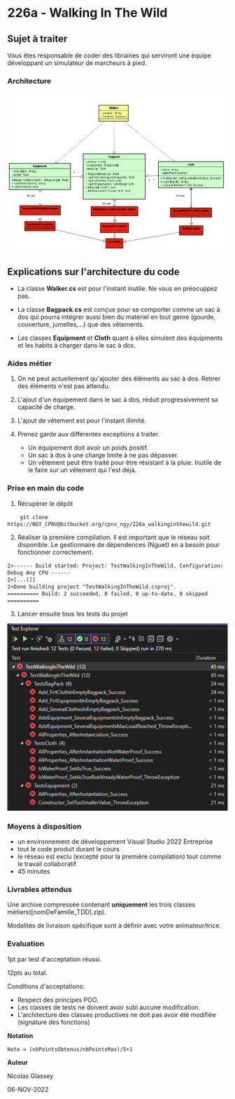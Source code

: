 # 226a - Walking In The Wild

## Sujet à traiter
Vous êtes responsable de coder des librairies qui serviront une équipe développant un simulateur de marcheurs à pied.

### Architecture

![ClassDiagram](./Docs/UML.PNG)

## Explications sur l'architecture du code

* La classe **Walker.cs** est pour l'instant inutile. Ne vous en préocuppez pas.

* La classe **Bagpack.cs** est conçue pour se comporter comme un sac à dos qui pourra intégrer aussi bien du matériel en tout genre (gourde, couverture, jumelles,...) que des vêtements.

* Les classes **Equipment** et **Cloth** quant à elles simulent des équipments et les habits à charger dans le sac à dos.

### Aides métier
1) On ne peut actuellement qu'ajouter des éléments au sac à dos. Retirer des éléments n'est pas attendu.

2) L'ajout d'un équipement dans le sac à dos, réduit progressivement sa capacité de charge.

3) L'ajout de vêtement est pour l'instant illimité.

4) Prenez garde aux différentes exceptions à traiter.
   * Un équipement doit avoir un poids positif.
   * Un sac à dos à une charge limite à ne pas dépasser.
   * Un vêtement peut être traité pour être résistant à la pluie. Inutile de le faire sur un vêtement qui l'est déjà.

### Prise en main du code

1)  Récupérer le dépôt
   
```
    git clone https://NGY_CPNV@bitbucket.org/cpnv_ngy/226a_walkinginthewild.git
```

2) Réaliser la première compilation. Il est important que le réseau soit disponible. Le gestionnaire de dépendences (Nguet) en a besoin pour fonctionner correctement.

```
2>------ Build started: Project: TestWalkingInTheWild, Configuration: Debug Any CPU ------
2>[...[]]
2>Done building project "TestWalkingInTheWild.csproj".
========== Build: 2 succeeded, 0 failed, 0 up-to-date, 0 skipped ==========
```

3) Lancer ensuite tous les tests du projet

![StartSituation](./Docs/StartSituation.PNG)

### Moyens à disposition

* un environnement de développement Visual Studio 2022 Entreprise
* tout le code produit durant le cours
* le réseau est exclu (excepté pour la première compilation) tout comme le travail collaboratif
* 45 minutes

### Livrables attendus
Une archive compressée contenant **uniquement** les trois classes métiers([nomDeFamille_TDD].zip).

Modalités de livraison spécifique sont à définir avec votre animateur/trice.

### Evaluation

1pt par test d'acceptation réussi.

12pts au total.

Conditions d'acceptations:

* Respect des principes POO.
* Les classes de tests ne doivent avoir subi aucune modification.
* L'architecture des classes productives ne doit pas avoir été modifiée (signature des fonctions)

**Notation**

    Note = (nbPointsObtenus/nbPointsMax)/5+1

**Auteur**

Nicolas Glassey

06-NOV-2022